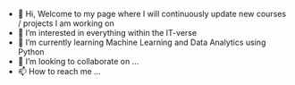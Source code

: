- 👋 Hi, Welcome to my page where I will continuously update new courses / projects I am working on
- 👀 I’m interested in everything within the IT-verse
- 🌱 I’m currently learning Machine Learning and Data Analytics using Python
- 💞️ I’m looking to collaborate on ...
- 📫 How to reach me ...

<!---
SOJU2022/SOJU2022 is a ✨ special ✨ repository because its `README.md` (this file) appears on your GitHub profile.
You can click the Preview link to take a look at your changes.
--->
